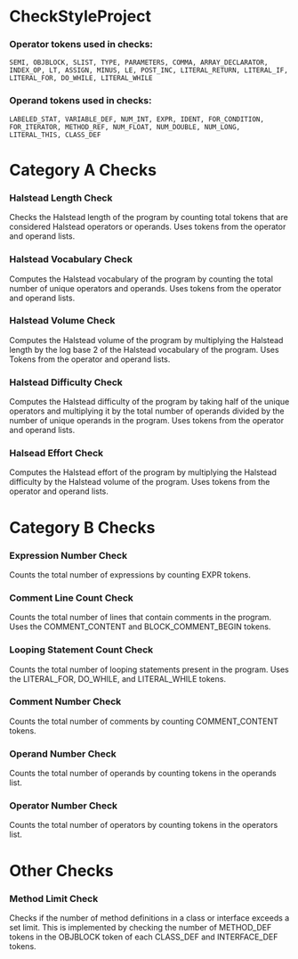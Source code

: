 # CheckStyleProject
### Operator tokens used in checks:
```
SEMI, OBJBLOCK, SLIST, TYPE, PARAMETERS, COMMA, ARRAY_DECLARATOR, INDEX_OP, LT, ASSIGN, MINUS, LE, POST_INC, LITERAL_RETURN, LITERAL_IF, LITERAL_FOR, DO_WHILE, LITERAL_WHILE
```

### Operand tokens used in checks:
```
LABELED_STAT, VARIABLE_DEF, NUM_INT, EXPR, IDENT, FOR_CONDITION, FOR_ITERATOR, METHOD_REF, NUM_FLOAT, NUM_DOUBLE, NUM_LONG, LITERAL_THIS, CLASS_DEF
```
# Category A Checks

### Halstead Length Check
Checks the Halstead length of the program by counting total tokens that are considered Halstead operators or operands.
Uses tokens from the operator and operand lists.

### Halstead Vocabulary Check
Computes the Halstead vocabulary of the program by counting the total number of unique operators and operands.
Uses tokens from the operator and operand lists.

### Halstead Volume Check
Computes the Halstead volume of the program by multiplying the Halstead length by the log base 2 of the Halstead vocabulary of the program.
Uses Tokens from the operator and operand lists.

### Halstead Difficulty Check
Computes the Halstead difficulty of the program by taking half of the unique operators and multiplying it by the total number of operands divided by the number of unique operands in the program.
Uses tokens from the operator and operand lists.

### Halsead Effort Check
Computes the Halstead effort of the program by multiplying the Halstead difficulty by the Halstead volume of the program.
Uses tokens from the operator and operand lists.

# Category B Checks

### Expression Number Check
Counts the total number of expressions by counting EXPR tokens.

### Comment Line Count Check
Counts the total number of lines that contain comments in the program. Uses the COMMENT_CONTENT and BLOCK_COMMENT_BEGIN tokens.

### Looping Statement Count Check
Counts the total number of looping statements present in the program. Uses the LITERAL_FOR, DO_WHILE, and LITERAL_WHILE tokens.

### Comment Number Check
Counts the total number of comments by counting COMMENT_CONTENT tokens.

### Operand Number Check
Counts the total number of operands by counting tokens in the operands list.

### Operator Number Check
Counts the total number of operators by counting tokens in the operators list.

# Other Checks

### Method Limit Check
Checks if the number of method definitions in a class or interface exceeds a set limit. This is implemented by checking the number of METHOD_DEF tokens in the OBJBLOCK token of each CLASS_DEF and INTERFACE_DEF tokens.
